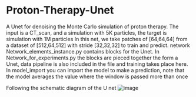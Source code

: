 # Proton-Therapy-Unet
A Unet for denoising the Monte Carlo simulation of proton therapy. 
The input is a CT_scan, and a simulation with 5K particles, the target is simulation with 1M particles
In this net, we take patches of [64,64,64] from a dataset of [512,64,512] with stride [32,32,32] to train and predict.
network Network_elements_instance.py contains blocks for the Unet. 
In Network_for_experiments.py the blocks are pieced together the form a Unet, data pipeline is also included in the file
and training takes place here.
In model_import you can import the model to make a prediction, note that the model averages the value where the window is passed more than once

Following the schematic diagram of the U net
![image](https://github.com/mjunaidjawaid/Proton-Therapy-Unet/assets/136933212/4dc27f5a-aa19-410e-8b1b-c60c5669515e)

